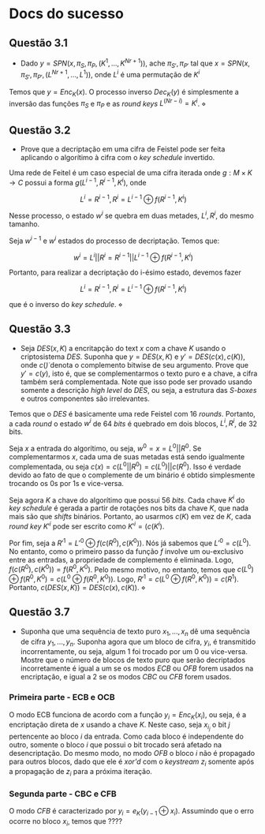 # Docs do sucesso

## Questão 3.1

- Dado $y = SPN(x, \pi_S, \pi_P, (K^1,...,K^{Nr +1}))$, ache $\pi_{S'}, \pi_{P'}$ tal que $x = SPN(x, \pi_{S'}, \pi_{P'}, (L^{Nr + 1},...,L^1))$, onde $L^i$ é uma permutação de $K^i$

Temos que $y = Enc_K(x)$. O processo inverso $Dec_K(y)$ é simplesmente a inversão das funções $\pi_S$ e $\pi_P$ e as _round keys_ $L^(Nr - i) = K^i$. $\diamond$

## Questão 3.2

- Prove que a decriptação em uma cifra de Feistel pode ser feita aplicando o algorítimo à cifra com o _key schedule_ invertido.

Uma rede de Feitel é um caso especial de uma cifra iterada onde $g: M \times K \rightarrow C$ possui a forma $g(L^{i-1}, R^{i-1}, K^i)$, onde 

$$ L^i = R^{i-1}, R^i = L^{i-1} \oplus f(R^{i-1}, K^i)$$

Nesse processo, o estado $w^i$ se quebra em duas metades, $L^i, R^i$, do mesmo tamanho.

Seja $w^{i-1}$ e $w^i$ estados do processo de decriptação. Temos que:

$$w^i = L^i || R^i = R^{i-1} || L^{i-1} \oplus f(R^{i-1}, K^i)$$

Portanto, para realizar a decriptação do i-ésimo estado, devemos fazer

$$ L^i = R^{i-1}, R^i = L^{i-1} \oplus f(R^{i-1}, K^i)$$

que é o inverso do _key schedule_. $\diamond$

## Questão 3.3

- Seja $DES(x,K)$ a encritapção do text $x$ com a chave $K$ usando o criptosistema $DES$. Suponha que $y = DES(x, K)$ e $y' = DES(c(x), c(K))$, onde $c(\dot)$ denota o complemento bitwise de seu argumento. Prove que $y'= c(y)$, isto é, que se complementarmos o texto puro e a chave, a cifra também será complementada. Note que isso pode ser provado usando somente a descrição _high level_ do $DES$, ou seja, a estrutura das _S-boxes_ e outros componentes são irrelevantes.

Temos que o $DES$ é basicamente uma rede Feistel com 16 _rounds_. Portanto, a cada _round_ o estado $w^i$ de 64 _bits_ é quebrado em dois blocos, $L^i, R^i$, de 32 bits. 

Seja $x$ a entrada do algorítimo, ou seja, $w^0 = x = L^0 || R^0$. Se complementarmos $x$, cada uma de suas metadas está sendo igualmente complementada, ou seja $c(x) = c(L^0 || R^0) = c(L^0) || c(R^0)$. Isso é verdade devido ao fato de que o complemente de um binário é obtido simplesmente trocando os $0$s por $1$s e vice-versa.

Seja agora $K$ a chave do algorítimo que possui 56 _bits_. Cada chave $K^i$ do _key schedule_ é gerada a partir de rotações nos bits da chave $K$, que nada mais são que _shifts_ binários. Portanto, ao usarmos $c(K)$ em vez de $K$, cada _round key_ $K'^i$ pode ser escrito como $K'^i = (c(K^i)$.

Por fim, seja a $R'^1 = L'^0 \oplus f(c(R^0), c(K^0))$. Nós já sabemos que $L'^0 = c(L^0)$. No entanto, como o primeiro passo da função $f$ involve um ou-exclusivo entre as entradas, a propriedade de complemento é eliminada. Logo, $f(c(R^0), c(K^0)) = f(R^0, K^0)$. Pelo mesmo motivo, no entanto, temos que $c(L^0) \oplus f(R^0, K^0) = c(L^0 \oplus f(R^0, K^0))$. Logo, $R'^1 = c(L^0 \oplus f(R^0, K^0)) = c(R^1)$. Portanto, $c(DES(x,K)) = DES(c(x),c(K))$. $\diamond$

## Questão 3.7

- Suponha que uma sequência de texto puro $x_1,...,x_n$ dê uma sequência de cifra $y_1,...,y_n$. Suponha agora que um bloco de cifra, $y_i$, é transmitido incorrentamente, ou seja, algum $1$ foi trocado por um $0$ ou vice-versa. Mostre que o número de blocos de texto puro que serão decriptados incorretamente é igual a um se os modos $ECB$ ou $OFB$ forem usados na encriptação, e igual a $2$ se os modos $CBC$ ou $CFB$ forem usados.

### Primeira parte - ECB e OCB

O modo ECB funciona de acordo com a função $y_i = Enc_K(x_i)$, ou seja, é a encriptação direta de $x$ usando a chave $K$. Neste caso, seja $x_{i_j}$ o bit $j$ pertencente ao bloco $i$ da entrada. Como cada bloco é independente do outro, somente o bloco $i$ que possui o bit trocado será afetado na desencriptação. Do mesmo modo, no modo $OFB$ o bloco $i$ não é propagado para outros blocos, dado que ele é _xor'd_ com o _keystream_ $z_i$ somente após a propagação de $z_i$ para a próxima iteração. 

### Segunda parte - CBC e CFB

O modo $CFB$ é caracterizado por $y_i = e_K(y_{i-1} \oplus x_i)$. Assumindo que o erro ocorre no bloco $x_i$, temos que ????
